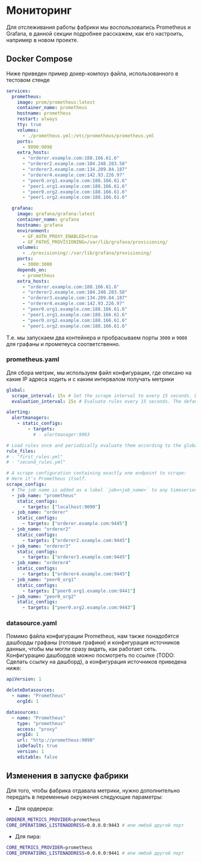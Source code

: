# Мониторинг
Для отслеживания работы фабрики мы воспользовались Prometheus и Grafana, в данной секции подробнее расскажем, как его настроить, например в новом проекте.

## Docker Compose 

Ниже приведен пример докер-компоуз файла, использованного в тестовом стенде
```yaml
services:
  prometheus:
    image: prom/prometheus:latest
    container_name: prometheus
    hostname: prometheus
    restart: always
    tty: true
    volumes:
      - ./prometheus.yml:/etc/prometheus/prometheus.yml
    ports:
      - 9090:9090
    extra_hosts:
      - "orderer.example.com:188.166.61.6"
      - "orderer2.example.com:104.248.203.58"
      - "orderer3.example.com:134.209.84.187"
      - "orderer4.example.com:142.93.226.97"
      - "peer0.org1.example.com:188.166.61.6"
      - "peer1.org1.example.com:188.166.61.6"
      - "peer0.org2.example.com:188.166.61.6"
      - "peer1.org2.example.com:188.166.61.6"

  grafana:
    image: grafana/grafana:latest
    container_name: grafana
    hostname: grafana
    environment:
      - GF_AUTH_PROXY_ENABLED=true
      - GF_PATHS_PROVISIONING=/var/lib/grafana/provisioning/
    volumes:
      - ./provisioning/:/var/lib/grafana/provisioning/
    ports:
      - 3000:3000
    depends_on:
      - prometheus
    extra_hosts:
      - "orderer.example.com:188.166.61.6"
      - "orderer2.example.com:104.248.203.58"
      - "orderer3.example.com:134.209.84.187"
      - "orderer4.example.com:142.93.226.97"
      - "peer0.org1.example.com:188.166.61.6"
      - "peer1.org1.example.com:188.166.61.6"
      - "peer0.org2.example.com:188.166.61.6"
      - "peer1.org2.example.com:188.166.61.6"
```

Т.е. мы запускаем два контейнера и пробрасываем порты `3000` и `9000` для графаны и прометеуса соответственно. 

### prometheus.yaml
Для сбора метрик, мы используем файл конфигурации, где описано на какие IP адреса ходить и с каким интервалом получать метрики
```yaml
global:
  scrape_interval: 15s # Set the scrape interval to every 15 seconds. Default is every 1 minute.
  evaluation_interval: 15s # Evaluate rules every 15 seconds. The default is every 1 minute.

alerting:
  alertmanagers:
    - static_configs:
        - targets:
          # - alertmanager:9093

# Load rules once and periodically evaluate them according to the global 'evaluation_interval'.
rule_files:
# - "first_rules.yml"
# - "second_rules.yml"

# A scrape configuration containing exactly one endpoint to scrape:
# Here it's Prometheus itself.
scrape_configs:
  # The job name is added as a label `job=<job_name>` to any timeseries scraped from this config.
  - job_name: "prometheus"
    static_configs:
      - targets: ["localhost:9090"]
  - job_name: "orderer"
    static_configs:
      - targets: ["orderer.example.com:9445"]
  - job_name: "orderer2"
    static_configs:
      - targets: ["orderer2.example.com:9445"]
  - job_name: "orderer3"
    static_configs:
      - targets: ["orderer3.example.com:9445"]
  - job_name: "orderer4"
    static_configs:
      - targets: ["orderer4.example.com:9445"]
  - job_name: "peer0_org1"
    static_configs:
      - targets: ["peer0.org1.example.com:9441"]
  - job_name: "peer0_org2"
    static_configs:
      - targets: ["peer0.org2.example.com:9443"]
```

### datasource.yaml
Помимо файла конфигурации Prometheus, нам также понадобятся дашборды графаны (готовые графики) и конфигурация источников данных, чтобы мы могли сразу видеть, как работает сеть.  Конфигурацию дашбордов можно посмотреть по ссылке (TODO: Сделать ссылку на дашборд), а конфигурация источников приведена ниже:
```yaml
apiVersion: 1

deleteDatasources:
  - name: "Prometheus"
    orgId: 1

datasources:
  - name: "Prometheus"
    type: "prometheus"
    access: "proxy"
    orgId: 1
    url: "http://prometheus:9090"
    isDefault: true
    version: 1
    editable: false
```




## Изменения в запуске фабрики
Для того, чтобы фабрика отдавала метрики, нужно дополнительно передать в переменные окружения следующие параметры:

- Для ордерера:
```bash
ORDERER_METRICS_PROVIDER=prometheus
CORE_OPERATIONS_LISTENADDRESS=0.0.0.0:9443 # или любой другой порт
```

- Для пира:
```bash
CORE_METRICS_PROVIDER=prometheus
CORE_OPERATIONS_LISTENADDRESS=0.0.0.0:9441 # или любой другой порт
```